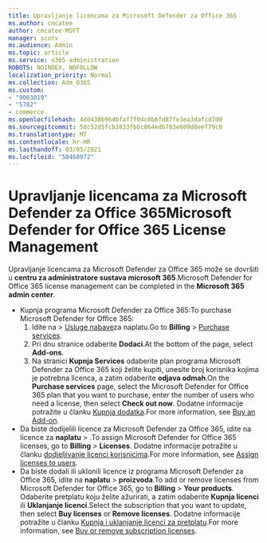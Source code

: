 ```yaml
---
title: Upravljanje licencama za Microsoft Defender za Office 365
ms.author: cmcatee
author: cmcatee-MSFT
manager: scotv
ms.audience: Admin
ms.topic: article
ms.service: o365-administration
ROBOTS: NOINDEX, NOFOLLOW
localization_priority: Normal
ms.collection: Adm_O365
ms.custom:
- "9003019"
- "5782"
- commerce
ms.openlocfilehash: 4dd438b964bfaf7f04c8b6fd87fe3ea3dafcd7d0
ms.sourcegitcommit: 5dc52d5fcb2833fbbc064edb783e609d8eef79c0
ms.translationtype: MT
ms.contentlocale: hr-HR
ms.lasthandoff: 03/05/2021
ms.locfileid: "50468972"
---
```

# <a name="microsoft-defender-for-office-365-license-management"></a><span data-ttu-id="9f76a-102">Upravljanje licencama za Microsoft Defender za Office 365</span><span class="sxs-lookup"><span data-stu-id="9f76a-102">Microsoft Defender for Office 365 License Management</span></span>

<span data-ttu-id="9f76a-103">Upravljanje licencama za Microsoft Defender za Office 365 može se dovršiti u  **centru za administratore sustava microsoft 365**.</span><span class="sxs-lookup"><span data-stu-id="9f76a-103">Microsoft Defender for Office 365 license management can be completed in the  **Microsoft 365 admin center**.</span></span>

- <span data-ttu-id="9f76a-104">Kupnja programa Microsoft Defender za Office 365:</span><span class="sxs-lookup"><span data-stu-id="9f76a-104">To purchase Microsoft Defender for Office 365:</span></span>
    1. <span data-ttu-id="9f76a-105">Idite na   >  [Usluge nabave](https://go.microsoft.com/fwlink/p/?linkid=868433)za naplatu.</span><span class="sxs-lookup"><span data-stu-id="9f76a-105">Go to **Billing** > [Purchase services](https://go.microsoft.com/fwlink/p/?linkid=868433).</span></span>
    2. <span data-ttu-id="9f76a-106">Pri dnu stranice odaberite **Dodaci**.</span><span class="sxs-lookup"><span data-stu-id="9f76a-106">At the bottom of the page, select **Add-ons**.</span></span>
    3. <span data-ttu-id="9f76a-107">Na stranici **Kupnja Services** odaberite plan programa Microsoft Defender za Office 365 koji želite kupiti, unesite broj korisnika kojima je potrebna licenca, a zatim odaberite **odjava odmah**.</span><span class="sxs-lookup"><span data-stu-id="9f76a-107">On the **Purchase services** page, select the Microsoft Defender for Office 365 plan that you want to purchase, enter the number of users who need a license, then select **Check out now**.</span></span> <span data-ttu-id="9f76a-108">Dodatne informacije potražite u članku [Kupnja dodatka](https://docs.microsoft.com/microsoft-365/commerce/buy-or-edit-an-add-on).</span><span class="sxs-lookup"><span data-stu-id="9f76a-108">For more information, see [Buy an Add-on](https://docs.microsoft.com/microsoft-365/commerce/buy-or-edit-an-add-on).</span></span>
- <span data-ttu-id="9f76a-109">Da biste dodijelili licence za Microsoft Defender za Office 365, idite na licence za **naplatu**  >  .</span><span class="sxs-lookup"><span data-stu-id="9f76a-109">To assign Microsoft Defender for Office 365 licenses, go to **Billing** > **Licenses**.</span></span> <span data-ttu-id="9f76a-110">Dodatne informacije potražite u članku [dodjeljivanje licenci korisnicima](https://docs.microsoft.com/microsoft-365/admin/manage/assign-licenses-to-users).</span><span class="sxs-lookup"><span data-stu-id="9f76a-110">For more information, see [Assign licenses to users](https://docs.microsoft.com/microsoft-365/admin/manage/assign-licenses-to-users).</span></span>
- <span data-ttu-id="9f76a-111">Da biste dodali ili uklonili licence iz programa Microsoft Defender za Office 365, idite na **naplatu**  >  **proizvoda**.</span><span class="sxs-lookup"><span data-stu-id="9f76a-111">To add or remove licenses from Microsoft Defender for Office 365, go to **Billing** > **Your products**.</span></span> <span data-ttu-id="9f76a-112">Odaberite pretplatu koju želite ažurirati, a zatim odaberite **Kupnja licenci** ili **Uklanjanje licenci**.</span><span class="sxs-lookup"><span data-stu-id="9f76a-112">Select the subscription that you want to update, then select **Buy licenses** or **Remove licenses**.</span></span> <span data-ttu-id="9f76a-113">Dodatne informacije potražite u članku [Kupnja i uklanjanje licenci za pretplatu](https://docs.microsoft.com/microsoft-365/commerce/licenses/buy-licenses).</span><span class="sxs-lookup"><span data-stu-id="9f76a-113">For more information, see [Buy or remove subscription licenses](https://docs.microsoft.com/microsoft-365/commerce/licenses/buy-licenses).</span></span>